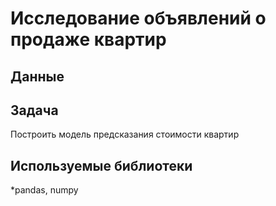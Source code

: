 # Исследование объявлений о продаже квартир

## Данные





## Задача

Построить модель предсказания стоимости квартир

## Используемые библиотеки
*pandas, numpy
